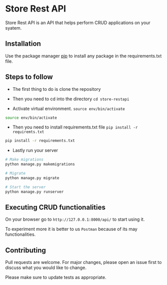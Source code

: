 # Store Rest API

Store Rest API is an API that helps perform CRUD applications on your syatem. 

## Installation

Use the package manager [pip](https://pip.pypa.io/en/stable/) to install any package in the requirements.txt file.

## Steps to follow

* The first thing to do is clone the repository

* Then you need to cd into the directory `cd store-restapi`

* Activate virtual environment. `source env/bin/activate`
```bash
source env/bin/activate
```
* Then you need to install requirements.txt file `pip install -r requiremts.txt`
```bash 
pip install -r requirements.txt
```
* Lastly run your server
```bash
# Make migrations
python manage.py makemigrations 

# Migrate
python manage.py migrate

# Start the server
python manage.py runserver
```
## Executing CRUD functionalities

On your browser go to `http://127.0.0.1:8000/api/` to start using it.

To experiment more it is better to us `Postman` because of its may functionalities.

## Contributing
Pull requests are welcome. For major changes, please open an issue first to discuss what you would like to change.

Please make sure to update tests as appropriate.
